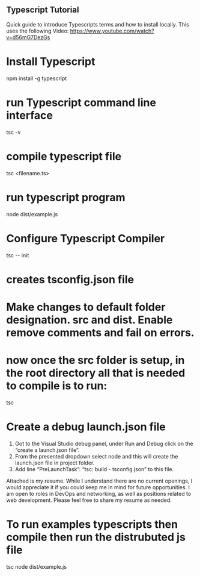 ## Typescript Tutorial

Quick guide to introduce Typescripts terms and how to install locally. 
This uses the following Video:
https://www.youtube.com/watch?v=d56mG7DezGs

# Install Typescript

npm install -g typescript

# run Typescript command line interface
tsc -v

# compile typescript file
tsc <filename.ts>

# run typescript program
node dist/example.js


# Configure Typescript Compiler
tsc -- init
# creates tsconfig.json file
# Make changes to default folder designation. src and dist. Enable remove comments and fail on errors.
# now once the src folder is setup, in the root directory all that is needed to compile is to run:
tsc

# Create a debug launch.json file
1. Got to the Visual Studio debug panel, under Run and Debug click on the “create a launch.json file”.
2. From the presented dropdown select node and this will create the launch.json file in project folder.
3. Add line “PreLaunchTask”: “tsc: build - tsconfig.json” to this file.

Attached is my resume. While I understand there are no current openings, I would appreciate it if you could keep me in mind for future opportunities. I am open to roles in DevOps and networking, as well as positions related to web development. Please feel free to share my resume as needed.


# To run examples typescripts then compile then run the distrubuted js file
tsc
node dist/example.js